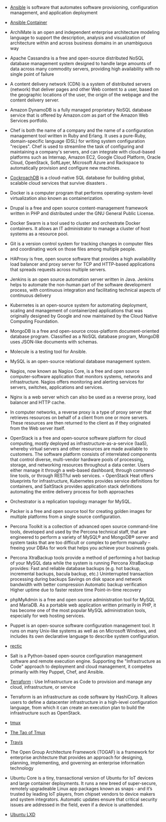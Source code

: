 - [Ansible](https://docs.ansible.com) is software that automates software provisioning, configuration management, and application deployment
- [Ansible Container](https://docs.ansible.com/ansible-container/)
- ArchiMate is an open and independent enterprise architecture modeling language to support the description, analysis and visualization of architecture within and across business domains in an unambiguous way
- Apache Cassandra is a free and open-source distributed NoSQL database management system designed to handle large amounts of data across many commodity servers, providing high availability with no single point of failure
- A content delivery network (CDN) is a system of distributed servers (network) that deliver pages and other Web content to a user, based on the geographic locations of the user, the origin of the webpage and the content delivery server.
- Amazon DynamoDB is a fully managed proprietary NoSQL database service that is offered by Amazon.com as part of the Amazon Web Services portfolio.
- Chef is both the name of a company and the name of a configuration management tool written in Ruby and Erlang. It uses a pure-Ruby, domain-specific language (DSL) for writing system configuration "recipes". Chef is used to streamline the task of configuring and maintaining a company's servers, and can integrate with cloud-based platforms such as Internap, Amazon EC2, Google Cloud Platform, Oracle Cloud, OpenStack, SoftLayer, Microsoft Azure and Rackspace to automatically provision and configure new machines.
- [CockroachDB](https://www.cockroachlabs.com/) is a cloud-native SQL database for building global, scalable cloud services that survive disasters .
- Docker is a computer program that performs operating-system-level virtualization also known as containerization.
- Drupal is a free and open source content-management framework written in PHP and distributed under the GNU General Public License.
- Docker Swarm is a tool used to cluster and orchestrate Docker containers. It allows an IT administrator to manage a cluster of host systems as a resource pool.
- Git is a version control system for tracking changes in computer files and coordinating work on those files among multiple people.
- HAProxy is free, open source software that provides a high availability load balancer and proxy server for TCP and HTTP-based applications that spreads requests across multiple servers.
- Jenkins is an open source automation server written in Java. Jenkins helps to automate the non-human part of the software development process, with continuous integration and facilitating technical aspects of continuous delivery
- Kubernetes is an open-source system for automating deployment, scaling and management of containerized applications that was originally designed by Google and now maintained by the Cloud Native Computing Foundation.
- MongoDB is a free and open-source cross-platform document-oriented database program. Classified as a NoSQL database program, MongoDB uses JSON-like documents with schemas.
- Molecule is a testing tool for Ansible. 
- MySQL is an open-source relational database management system.
- Nagios, now known as Nagios Core, is a free and open source computer-software application that monitors systems, networks and infrastructure. Nagios offers monitoring and alerting services for servers, switches, applications and services.
- Nginx is a web server which can also be used as a reverse proxy, load balancer and HTTP cache.
- In computer networks, a reverse proxy is a type of proxy server that retrieves resources on behalf of a client from one or more servers. These resources are then returned to the client as if they originated from the Web server itself. 
- OpenStack is a free and open-source software platform for cloud computing, mostly deployed as infrastructure-as-a-service (IaaS), whereby virtual servers and other resources are made available to customers. The software platform consists of interrelated components that control diverse, multi-vendor hardware pools of processing, storage, and networking resources throughout a data center. Users either manage it through a web-based dashboard, through command-line tools, or through RESTful web services.
	◦ OpenStack Heat offers blueprints for infrastructure, Kubernetes provides service definitions for containers, and SaltStack provides application stack definitions automating the entire delivery process for both approaches
- Orchestrator is a replication topology manager for MySQL. 
- Packer is a free and open source tool for creating golden images for multiple platforms from a single source configuration.
- Percona Toolkit is a collection of advanced open source command-line tools, developed and used by the Percona technical staff, that are engineered to perform a variety of MySQL® and MongoDB® server and system tasks that are too difficult or complex to perform manually – freeing your DBAs for work that helps you achieve your business goals.
- Percona XtraBackup tools provide a method of performing a hot backup of your MySQL data while the system is running
Percona XtraBackup provides:
Fast and reliable database backups (e.g. hot backup, incremental backups, bacula backup, etc.)
Uninterrupted transaction processing during backups
Savings on disk space and network bandwidth with better compression
Automatic backup verification
Higher uptime due to faster restore time
Point-in-time recovery
- phpMyAdmin is a free and open source administration tool for MySQL and MariaDB. As a portable web application written primarily in PHP, it has become one of the most popular MySQL administration tools, especially for web hosting services.
- Puppet is an open-source software configuration management tool. It runs on many Unix-like systems as well as on Microsoft Windows, and includes its own declarative language to describe system configuration.
- [rectic](https://restic.net/#quickstart)
- Salt is a Python-based open-source configuration management software and remote execution engine. Supporting the "Infrastructure as Code" approach to deployment and cloud management, it competes primarily with Hey Puppet, Chef, and Ansible. 

- [Terraform](https://www.terraform.io/) : Use Infrastructure as Code to provision and manage any cloud, infrastructure, or service
- Terraform is an infrastructure as code software by HashiCorp. It allows users to define a datacenter infrastructure in a high-level configuration language, from which it can create an execution plan to build the infrastructure such as OpenStack.

- [tmux](https://arcolinux.com/everthing-you-need-to-know-about-tmux-introduction/)
- [The Tao of Tmux](https://leanpub.com/the-tao-of-tmux/read)

- [Travis](https://docs.travis-ci.com/user/tutorial/#to-get-started-with-travis-ci-using-github)
- The Open Group Architecture Framework (TOGAF) is a framework for enterprise architecture that provides an approach for designing, planning, implementing, and governing an enterprise information technology
- Ubuntu Core is a tiny, transactional version of Ubuntu for IoT devices and large container deployments. It runs a new breed of super-secure, remotely upgradeable Linux app packages known as snaps ‐ and it’s trusted by leading IoT players, from chipset vendors to device makers and system integrators. Automatic updates ensure that critical security issues are addressed in the field, even if a device is unattended.
- [Ubuntu LXD](https://ubuntu.com/blog/lxd-clusters-a-primer)




